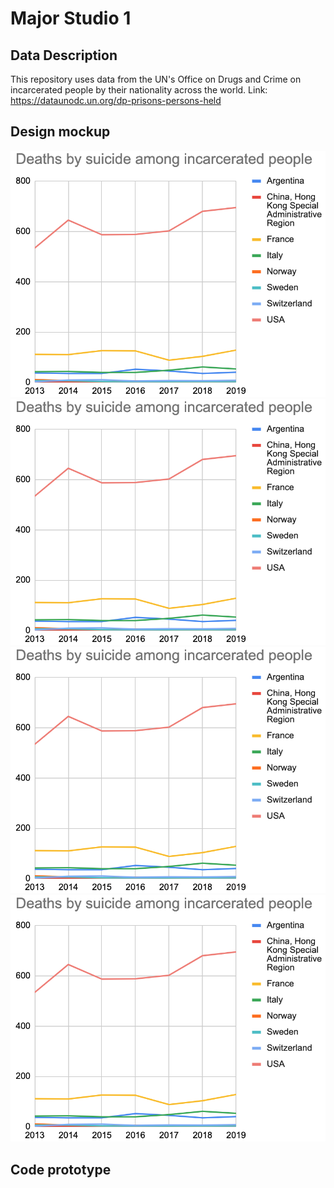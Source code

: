 
# Major Studio 1
## Data Description

This repository uses data from the UN's Office on Drugs and Crime on incarcerated people by their nationality across the world.
Link: https://dataunodc.un.org/dp-prisons-persons-held
## Design mockup

![alt text](deathsbysuicide.png)
![alt text](deathsbysuicide.png)
![alt text](deathsbysuicide.png)
![alt text](deathsbysuicide.png)

## Code prototype


